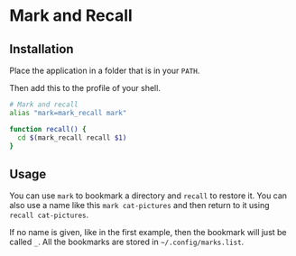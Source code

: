# Mark and Recall
## Installation
Place the application in a folder that is in your ``PATH``.

Then add this to the profile of your shell.

```bash
# Mark and recall
alias "mark=mark_recall mark"

function recall() {
  cd $(mark_recall recall $1)
}
```

## Usage
You can use ``mark`` to bookmark a directory and ``recall`` to restore it.
You can also use a name like this ``mark cat-pictures`` and then return to it using ``recall cat-pictures``.

If no name is given, like in the first example, then the bookmark will just be called ``_``. All the bookmarks are stored in ``~/.config/marks.list``.

